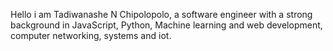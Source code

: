 Hello i am Tadiwanashe N Chipolopolo, a software engineer with a strong background in JavaScript, Python, Machine learning and web development, computer networking, systems and iot.
<!---
Tadteck/Tadteck is a ✨ special ✨ repository because its `README.md` (this file) appears on your GitHub profile.
You can click the Preview link to take a look at your changes.
--->
